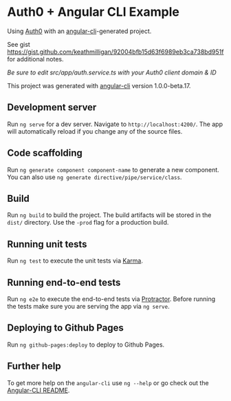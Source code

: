 # Auth0 + Angular CLI Example

Using [Auth0](https://auth0.com) with an [angular-cli](https://github.com/angular/angular-cli)-generated project.

See gist https://gist.github.com/keathmilligan/92004bfb15d63f6989eb3ca738bd951f for additional notes.


_Be sure to edit src/app/auth.service.ts with your Auth0 client domain & ID_


This project was generated with [angular-cli](https://github.com/angular/angular-cli) version 1.0.0-beta.17.

## Development server
Run `ng serve` for a dev server. Navigate to `http://localhost:4200/`. The app will automatically reload if you change any of the source files.

## Code scaffolding

Run `ng generate component component-name` to generate a new component. You can also use `ng generate directive/pipe/service/class`.

## Build

Run `ng build` to build the project. The build artifacts will be stored in the `dist/` directory. Use the `-prod` flag for a production build.

## Running unit tests

Run `ng test` to execute the unit tests via [Karma](https://karma-runner.github.io).

## Running end-to-end tests

Run `ng e2e` to execute the end-to-end tests via [Protractor](http://www.protractortest.org/). 
Before running the tests make sure you are serving the app via `ng serve`.

## Deploying to Github Pages

Run `ng github-pages:deploy` to deploy to Github Pages.

## Further help

To get more help on the `angular-cli` use `ng --help` or go check out the [Angular-CLI README](https://github.com/angular/angular-cli/blob/master/README.md).
